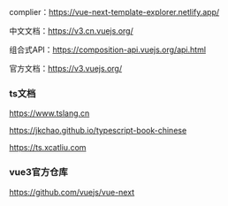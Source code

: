 complier：https://vue-next-template-explorer.netlify.app/

中文文档：https://v3.cn.vuejs.org/

组合式API：https://composition-api.vuejs.org/api.html

官方文档：https://v3.vuejs.org/

### ts文档

https://www.tslang.cn

https://jkchao.github.io/typescript-book-chinese

https://ts.xcatliu.com

### vue3官方仓库

https://github.com/vuejs/vue-next